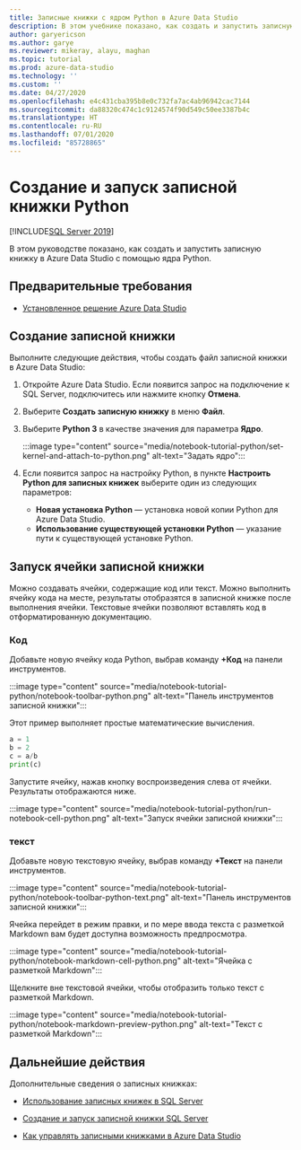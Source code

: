 ```yaml
---
title: Записные книжки с ядром Python в Azure Data Studio
description: В этом учебнике показано, как создать и запустить записную книжку Python.
author: garyericson
ms.author: garye
ms.reviewer: mikeray, alayu, maghan
ms.topic: tutorial
ms.prod: azure-data-studio
ms.technology: ''
ms.custom: ''
ms.date: 04/27/2020
ms.openlocfilehash: e4c431cba395b8e0c732fa7ac4ab96942cac7144
ms.sourcegitcommit: da88320c474c1c9124574f90d549c50ee3387b4c
ms.translationtype: HT
ms.contentlocale: ru-RU
ms.lasthandoff: 07/01/2020
ms.locfileid: "85728865"
---
```

# <a name="create-and-run-a-python-notebook"></a>Создание и запуск записной книжки Python

[!INCLUDE[SQL Server 2019](../includes/applies-to-version/sqlserver2019.md)]

В этом руководстве показано, как создать и запустить записную книжку в Azure Data Studio с помощью ядра Python.

## <a name="prerequisites"></a>Предварительные требования

- [Установленное решение Azure Data Studio](download-azure-data-studio.md)

## <a name="new-notebook"></a>Создание записной книжки

Выполните следующие действия, чтобы создать файл записной книжки в Azure Data Studio:

1. Откройте Azure Data Studio. Если появится запрос на подключение к SQL Server, подключитесь или нажмите кнопку **Отмена**.

1. Выберите **Создать записную книжку** в меню **Файл**.

1. Выберите **Python 3** в качестве значения для параметра **Ядро**.

   :::image type="content" source="media/notebook-tutorial-python/set-kernel-and-attach-to-python.png" alt-text="Задать ядро":::

1. Если появится запрос на настройку Python, в пункте **Настроить Python для записных книжек** выберите один из следующих параметров:

   - **Новая установка Python** — установка новой копии Python для Azure Data Studio.
   - **Использование существующей установки Python** — указание пути к существующей установке Python.

## <a name="run-a-notebook-cell"></a>Запуск ячейки записной книжки

Можно создавать ячейки, содержащие код или текст. Можно выполнить ячейку кода на месте, результаты отобразятся в записной книжке после выполнения ячейки. Текстовые ячейки позволяют вставлять код в отформатированную документацию.

### <a name="code"></a>Код

Добавьте новую ячейку кода Python, выбрав команду **+Код** на панели инструментов.

:::image type="content" source="media/notebook-tutorial-python/notebook-toolbar-python.png" alt-text="Панель инструментов записной книжки":::

Этот пример выполняет простые математические вычисления.

```python
a = 1
b = 2
c = a/b
print(c)
```
Запустите ячейку, нажав кнопку воспроизведения слева от ячейки. Результаты отображаются ниже.

:::image type="content" source="media/notebook-tutorial-python/run-notebook-cell-python.png" alt-text="Запуск ячейки записной книжки":::

### <a name="text"></a>текст

Добавьте новую текстовую ячейку, выбрав команду **+Текст** на панели инструментов.

:::image type="content" source="media/notebook-tutorial-python/notebook-toolbar-python-text.png" alt-text="Панель инструментов записной книжки":::

Ячейка перейдет в режим правки, и по мере ввода текста с разметкой Markdown вам будет доступна возможность предпросмотра.

:::image type="content" source="media/notebook-tutorial-python/notebook-markdown-cell-python.png" alt-text="Ячейка с разметкой Markdown":::

Щелкните вне текстовой ячейки, чтобы отобразить только текст с разметкой Markdown.

:::image type="content" source="media/notebook-tutorial-python/notebook-markdown-preview-python.png" alt-text="Текст с разметкой Markdown":::

## <a name="next-steps"></a>Дальнейшие действия

Дополнительные сведения о записных книжках:

- [Использование записных книжек в SQL Server](notebooks-guidance.md)

- [Создание и запуск записной книжки SQL Server](notebooks-tutorial-sql-kernel.md)

- [Как управлять записными книжками в Azure Data Studio](notebooks-manage-sql-server.md)
